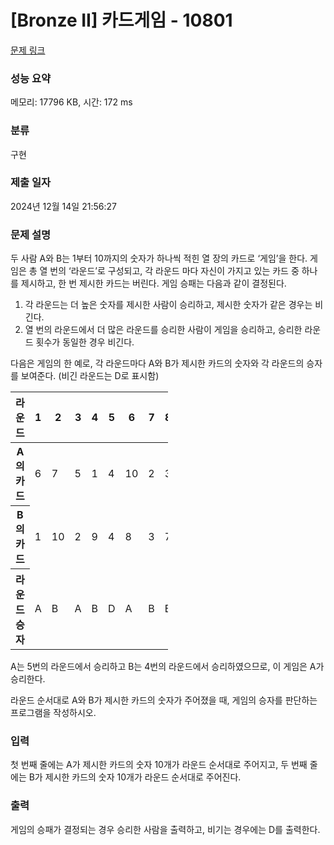 # [Bronze II] 카드게임 - 10801 

[문제 링크](https://www.acmicpc.net/problem/10801) 

### 성능 요약

메모리: 17796 KB, 시간: 172 ms

### 분류

구현

### 제출 일자

2024년 12월 14일 21:56:27

### 문제 설명

<p>두 사람 A와 B는 1부터 10까지의 숫자가 하나씩 적힌 열 장의 카드로 ‘게임’을 한다. 게임은 총 열 번의 ‘라운드’로 구성되고, 각 라운드 마다 자신이 가지고 있는 카드 중 하나를 제시하고, 한 번 제시한 카드는 버린다. 게임 승패는 다음과 같이 결정된다. </p>

<ol>
	<li>각 라운드는 더 높은 숫자를 제시한 사람이 승리하고, 제시한 숫자가 같은 경우는 비긴다. </li>
	<li>열 번의 라운드에서 더 많은 라운드를 승리한 사람이 게임을 승리하고, 승리한 라운드 횟수가 동일한 경우 비긴다. </li>
</ol>

<p>다음은 게임의 한 예로, 각 라운드마다 A와 B가 제시한 카드의 숫자와 각 라운드의 승자를 보여준다. (비긴 라운드는 D로 표시함)</p>

<table class="table table-bordered" style="width:50%">
	<thead>
		<tr>
			<th>라운드</th>
			<th>1</th>
			<th>2</th>
			<th>3</th>
			<th>4</th>
			<th>5</th>
			<th>6</th>
			<th>7</th>
			<th>8</th>
			<th>9</th>
			<th>10</th>
		</tr>
	</thead>
	<tbody>
		<tr>
			<th>A의 카드</th>
			<td>6</td>
			<td>7</td>
			<td>5</td>
			<td>1</td>
			<td>4</td>
			<td>10</td>
			<td>2</td>
			<td>3</td>
			<td>8</td>
			<td>9</td>
		</tr>
		<tr>
			<th>B의 카드</th>
			<td>1</td>
			<td>10</td>
			<td>2</td>
			<td>9</td>
			<td>4</td>
			<td>8</td>
			<td>3</td>
			<td>7</td>
			<td>5</td>
			<td>6</td>
		</tr>
		<tr>
			<th>라운드 승자</th>
			<td>A</td>
			<td>B</td>
			<td>A</td>
			<td>B</td>
			<td>D</td>
			<td>A</td>
			<td>B</td>
			<td>B</td>
			<td>A</td>
			<td>A</td>
		</tr>
	</tbody>
</table>

<p>A는 5번의 라운드에서 승리하고 B는 4번의 라운드에서 승리하였으므로, 이 게임은 A가 승리한다. </p>

<p>라운드 순서대로 A와 B가 제시한 카드의 숫자가 주어졌을 때, 게임의 승자를 판단하는 프로그램을 작성하시오. </p>

### 입력 

 <p>첫 번째 줄에는 A가 제시한 카드의 숫자 10개가 라운드 순서대로 주어지고, 두 번째 줄에는 B가 제시한 카드의 숫자 10개가 라운드 순서대로 주어진다.</p>

### 출력 

 <p>게임의 승패가 결정되는 경우 승리한 사람을 출력하고, 비기는 경우에는 D를 출력한다. </p>

